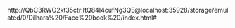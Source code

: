 http://QbC3RWO2kt35ctr:ItQ84I4cufNg3QE@localhost:35928/storage/emulated/0/Dilhara%20/Face%20book%20/index.html#
